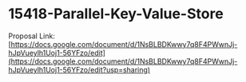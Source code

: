 # 15418-Parallel-Key-Value-Store

Proposal Link: [https://docs.google.com/document/d/1NsBLBDKwwy7q8F4PWwnJj-hJpVueylh1Uoj1-56YFzo/edit](https://docs.google.com/document/d/1NsBLBDKwwy7q8F4PWwnJj-hJpVueylh1Uoj1-56YFzo/edit?usp=sharing)
